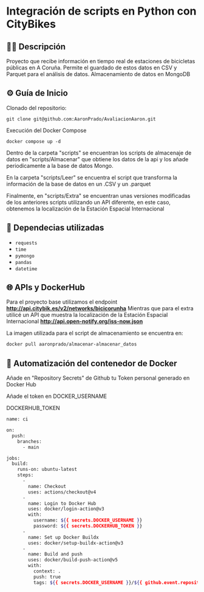 # Integración de scripts en Python con CityBikes

## 🚴‍♂️ Descripción

Proyecto que recibe información en tiempo real de estaciones de bicicletas públicas en A Coruña. Permite el guardado de estos datos en CSV y Parquet para el análisis de datos. Almacenamiento de datos en MongoDB

## ⚙️ Guía de Inicio
Clonado del repositorio:

    git clone git@github.com:AaronPrado/AvaliacionAaron.git

Execución del Docker Compose

    docker compose up -d

Dentro de la carpeta "scripts" se encuentran los scripts de almacenaje de datos en "scripts/Almacenar" que obtiene los datos
de la api y los añade periodicamente a la base de datos Mongo.

En la carpeta "scripts/Leer" se encuentra el script que transforma la información de la base de datos en un .CSV y un .parquet

Finalmente, en "scripts/Extra" se encuentran unas versiones modificadas de los anteriores scripts utilizando un API diferente, en este caso, obtenemos la localización de la Estación Espacial Internacional

## 📓 Dependecias utilizadas

 - `requests`
 - `time`
- `pymongo`
- `pandas`
- `datetime`

## 🌐 APIs y DockerHub

Para el proyecto base utilizamos el endpoint **http://api.citybik.es/v2/networks/bicicorunha**
Mientras que para el extra utilicé un API que muestra la localización de la Estación Espacial Internacional **http://api.open-notify.org/iss-now.json**

La imagen utilizada para el script de almacenamiento se encuentra en:
```bash
docker pull aaronprado/almacenar-almacenar_datos
```

## 🤖 Automatización del contenedor de Docker

Añade en "Repository Secrets" de Github tu Token personal generado en Docker Hub

Añade el token en DOCKER_USERNAME

DOCKERHUB_TOKEN
```bash
name: ci

on:
  push:
    branches:
      - main

jobs:
  build:
    runs-on: ubuntu-latest
    steps:
      -
        name: Checkout
        uses: actions/checkout@v4
      -
        name: Login to Docker Hub
        uses: docker/login-action@v3
        with:
          username: ${{ secrets.DOCKER_USERNAME }}
          password: ${{ secrets.DOCKERHUB_TOKEN }}
      -
        name: Set up Docker Buildx
        uses: docker/setup-buildx-action@v3
      -
        name: Build and push
        uses: docker/build-push-action@v5
        with:
          context: .
          push: true
          tags: ${{ secrets.DOCKER_USERNAME }}/${{ github.event.repository.name }}:latest
```
